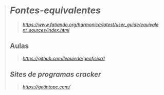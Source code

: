 ># **_Fontes-equivalentes_**
>>_https://www.fatiando.org/harmonica/latest/user_guide/equivalent_sources/index.html_
>## **Aulas**
>>_https://github.com/leouieda/geofisica1_
>## _Sites de programas cracker_
>>_https://getintopc.com/_
